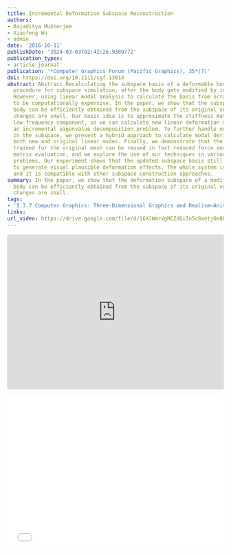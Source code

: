 ```yaml
---
title: Incremental Deformation Subspace Reconstruction
authors:
- Rajaditya Mukherjee
- Xiaofeng Wu
- admin
date: '2016-10-11'
publishDate: '2024-03-03T02:42:26.938077Z'
publication_types:
- article-journal
publication: '*Computer Graphics Forum (Pacific Graphics), 35*(7)'
doi: https://doi.org/10.1111/cgf.13014
abstract: Abstract Recalculating the subspace basis of a deformable body is a mandatory
  procedure for subspace simulation, after the body gets modified by interactive applications.
  However, using linear modal analysis to calculate the basis from scratch is known
  to be computationally expensive. In the paper, we show that the subspace of a modified
  body can be efficiently obtained from the subspace of its original version, if mesh
  changes are small. Our basic idea is to approximate the stiffness matrix by its
  low-frequency component, so we can calculate new linear deformation modes by solving
  an incremental eigenvalue decomposition problem. To further handle nonlinear deformations
  in the subspace, we present a hybrid approach to calculate modal derivatives from
  both new and original linear modes. Finally, we demonstrate that the cubature samples
  trained for the original mesh can be reused in fast reduced force and stiffness
  matrix evaluation, and we explore the use of our techniques in various simulation
  problems. Our experiment shows that the updated subspace basis still allows a simulator
  to generate visual plausible deformation effects. The whole system is efficient
  and it is compatible with other subspace construction approaches.
summary: In the paper, we show that the deformation subspace of a modified
  body can be efficiently obtained from the subspace of its original version, if mesh
  changes are small.
tags:
- 'I.3.7 Computer Graphics: Three-Dimensional Graphics and Realism—Animation'
links:
url_video: https://drive.google.com/file/d/16XlWmrVgMCZdGiIn5c8xetjOo8QW1YaQ/view
---
```


<p align="center">
<iframe width="100%" height="360" src="https://www.youtube.com/embed/SuzV_rpSOfY?si=-yiT0V0UEau0iNdH" title="YouTube video player" frameborder="0" allow="accelerometer; autoplay; clipboard-write; encrypted-media; gyroscope; picture-in-picture; web-share" allowfullscreen></iframe>
</p>
<p align="center">
<iframe width="100%" height="360" src="//player.bilibili.com/player.html?aid=552833148&bvid=BV1ui4y1X77c&cid=563614344&p=1" scrolling="no" border="0" frameborder="no" framespacing="0" allowfullscreen="true"> </iframe>
</p>

